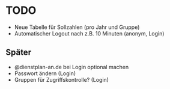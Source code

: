 # TODO

- Neue Tabelle für Sollzahlen (pro Jahr und Gruppe)
- Automatischer Logout nach z.B. 10 Minuten (anonym, Login)

## Später

- @dienstplan-an.de bei Login optional machen
- Passwort ändern (Login)
- Gruppen für Zugriffskontrolle? (Login)

